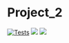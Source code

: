 # Project_2
[![Tests](https://github.com/Skryam/Project_2/actions/workflows/main.yml/badge.svg)](https://github.com/Skryam/Project_2/actions/workflows/main.yml)
<a href="https://codeclimate.com/github/Skryam/Project_2/maintainability"><img src="https://api.codeclimate.com/v1/badges/81607be88b0d0eedcf2a/maintainability" /></a>
<a href="https://codeclimate.com/github/Skryam/Project_2/test_coverage"><img src="https://api.codeclimate.com/v1/badges/81607be88b0d0eedcf2a/test_coverage" /></a>
